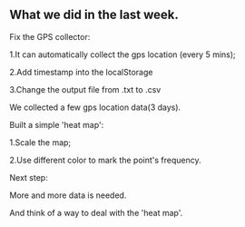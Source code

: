 ## What we did in the last week.

Fix the GPS collector:

1.It can automatically collect the gps location (every 5 mins);

2.Add timestamp into the localStorage

3.Change the output file from .txt to .csv


We collected a few gps location data(3 days).

Built a simple 'heat map':

1.Scale the map;

2.Use different color to mark the point's frequency.

Next step:

More and more data is needed. 

And think of a way to deal with the 'heat map'.

 